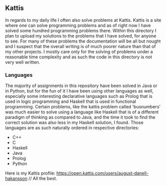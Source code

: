 ## Kattis
In regards to my daily life I often also solve problems at Kattis. Kattis is a site where one can solve programming problems and as of right now I have solved some hundred programming problems there. Within this directory I plan to upload my solutions to the problems that I have solved, for anyone to see. For many of these problems the documentation will be all but nought and I suspect that the overall writing is of much poorer nature than that of my other projects. I mostly care only for the solving of problems under a reasonable time complexity and as such the code in this directory is not very well written.

### Languages
The majority of assignments in this repository have been solved in Java or in Python, but for the fun of it I have been using other languages as well, especially some interesting declarative languages such as Prolog that is used in logic programming and Haskell that is used in functional programming. Certain problems, like the kattis problem called 'busnumbers' was much easier to solve using a language like Haskell that is of a different paradigm of thinking as compared to Java, and the time it took to find the correct solution was also less in my Haskell solution, I found. Those languages are as such naturally ordered in respective directories:

- C++
- C
- Haskell
- Java
- Prolog
- Python

Here is my Kattis profile: https://open.kattis.com/users/august-danell-hakansson
// All the best.
